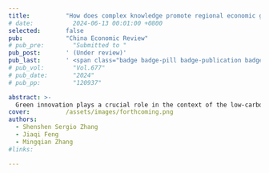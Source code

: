 ```yaml
---
title:          "How does complex knowledge promote regional economic growth within the “Belt and Road”?"
# date:           2024-06-13 00:01:00 +0800
selected:       false
pub:            "China Economic Review"
# pub_pre:        "Submitted to "
pub_post:       ' (Under review)'
pub_last:       ' <span class="badge badge-pill badge-publication badge-success">1<sup>st</sup> & corr. author</span>'
# pub_vol:        "Vol.677"
# pub_date:       "2024"
# pub_pp:         "120937"

abstract: >-
  Green innovation plays a crucial role in the context of the low-carbon economy, but it is equally important to focus on gatekeeping the quality of innovation amidst the plethora of innovative outcomes. Polluting firms typically represent the lower bound of the pollution governance level within an economic entity. Therefore, the impact of environmental regulations on the “quantity” and “quality” aspects of green innovation in polluting firms is worth considering. This article empirically examines the effects of China’s carbon emission trading pilot on green innovation in polluting firms listed in the A-share, based on patent grants and applications with their citation information. The results show that the carbon emission trading pilot indeed stimulates green innovation at the “quantity” level through the “leverage effect”, and such incentive is moderated by social responsibility assumed by firms. However, the “quality” of green innovation and even that of the overall technological level are significantly inhibited by the carbon emission trading pilot. The results imply that there exists a certain “innovation illusion” in the green innovation of polluting firms listed in the A-share. It is necessary to implement effective incentive policies to ensure both the “quantity” and “quality” are improved synchronically.
cover:          /assets/images/forthcoming.png
authors:
  - Shenshen Sergio Zhang
  - Jiaqi Feng
  - Mingqian Zhang
#links:

---
```

